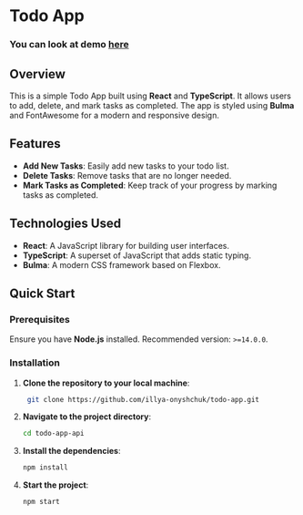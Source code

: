 # Todo App

 ### You can look at demo [here](https://illya-onyshchuk.github.io/todo-app/)

## Overview
This is a simple Todo App built using **React** and **TypeScript**. It allows users to add, delete, and mark tasks as completed. The app is styled using **Bulma** and FontAwesome for a modern and responsive design.

## Features
 - **Add New Tasks**: Easily add new tasks to your todo list.
 - **Delete Tasks**: Remove tasks that are no longer needed.
 - **Mark Tasks as Completed**: Keep track of your progress by marking tasks as completed.

## Technologies Used
 - **React**: A JavaScript library for building user interfaces.
 - **TypeScript**: A superset of JavaScript that adds static typing.
 - **Bulma**: A modern CSS framework based on Flexbox.

## Quick Start
### Prerequisites

Ensure you have **Node.js** installed. Recommended version: `>=14.0.0`.

### Installation

1. **Clone the repository to your local machine**:

    ```bash
     git clone https://github.com/illya-onyshchuk/todo-app.git
    ```

2. **Navigate to the project directory**:
    ```bash
    cd todo-app-api
    ```

3. **Install the dependencies**:
    ```bash
    npm install
    ```
  
4. **Start the project**:
    ```bash
    npm start
    ```
